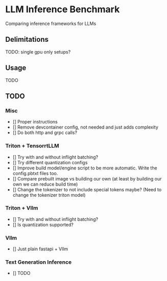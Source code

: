 # LLM Inference Benchmark
Comparing inference frameworks for LLMs

## Delimitations
TODO: single gpu only setups?

## Usage
TODO

## TODO

### Misc
- [] Proper instructions
- [] Remove devcontainer config, not needed and just adds complexity
- [] Do both http and grpc calls?

### Triton + TensorrtLLM
- [] Try with and without inflight batching?
- [] Try different quantization configs
- [] Improve build model/engine script to be more automatic. Write the config.pbtxt files too.
- [] Compare prebuilt image vs building our own (at least by building our own we can reduce build time)
- [] Change the tokenizer to not include special tokens maybe? (Need to change the tokenizer triton model)

### Triton + Vllm
- [] Try with and without inflight batching?
- [] Is quantization supported?

### Vllm
- [] Just plain fastapi + Vllm

### Text Generation Inference
- [] TODO
